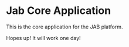 Jab Core Application
========================

This is the core application for the JAB platform.



Hopes up! It will work one day!
